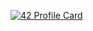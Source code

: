 [![42 Profile Card](https://1337-readme.vercel.app/api/profile?cursus=42cursus&email=hide&login=aaammari)](https://github.com/mohouyizme/1337-readme)
